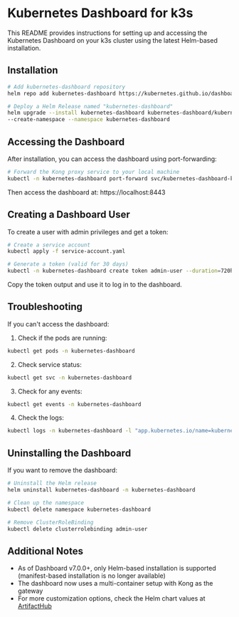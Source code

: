 # Kubernetes Dashboard for k3s
  
  This README provides instructions for setting up and accessing the Kubernetes Dashboard on your k3s cluster using the latest Helm-based installation.
  
  ## Installation
  
  ```bash
  # Add kubernetes-dashboard repository
  helm repo add kubernetes-dashboard https://kubernetes.github.io/dashboard/
  
  # Deploy a Helm Release named "kubernetes-dashboard" 
  helm upgrade --install kubernetes-dashboard kubernetes-dashboard/kubernetes-dashboard \
  --create-namespace --namespace kubernetes-dashboard
  ```

## Accessing the Dashboard

After installation, you can access the dashboard using port-forwarding:
  
  ```bash
  # Forward the Kong proxy service to your local machine
  kubectl -n kubernetes-dashboard port-forward svc/kubernetes-dashboard-kong-proxy 8443:443
  ```

Then access the dashboard at: https://localhost:8443

## Creating a Dashboard User

To create a user with admin privileges and get a token:
  
  ```bash
  # Create a service account
  kubectl apply -f service-account.yaml
  
  # Generate a token (valid for 30 days)
  kubectl -n kubernetes-dashboard create token admin-user --duration=720h
  ```
  
  Copy the token output and use it to log in to the dashboard.

## Troubleshooting

If you can't access the dashboard:

1. Check if the pods are running:
  ```bash
  kubectl get pods -n kubernetes-dashboard
  ```

2. Check service status:
  ```bash
  kubectl get svc -n kubernetes-dashboard
  ```

3. Check for any events:
  ```bash
  kubectl get events -n kubernetes-dashboard
  ```

4. Check the logs:
  ```bash
  kubectl logs -n kubernetes-dashboard -l "app.kubernetes.io/name=kubernetes-dashboard"
  ```

## Uninstalling the Dashboard

If you want to remove the dashboard:
  
  ```bash
  # Uninstall the Helm release
  helm uninstall kubernetes-dashboard -n kubernetes-dashboard
  
  # Clean up the namespace
  kubectl delete namespace kubernetes-dashboard
  
  # Remove ClusterRoleBinding
  kubectl delete clusterrolebinding admin-user
  ```

## Additional Notes

- As of Dashboard v7.0.0+, only Helm-based installation is supported (manifest-based installation is no longer available)
- The dashboard now uses a multi-container setup with Kong as the gateway
- For more customization options, check the Helm chart values at [ArtifactHub](https://artifacthub.io/packages/helm/kubernetes-dashboard/kubernetes-dashboard)